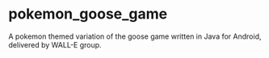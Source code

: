 # pokemon_goose_game
A pokemon themed variation of the goose game written in Java for Android, delivered by WALL-E group.
